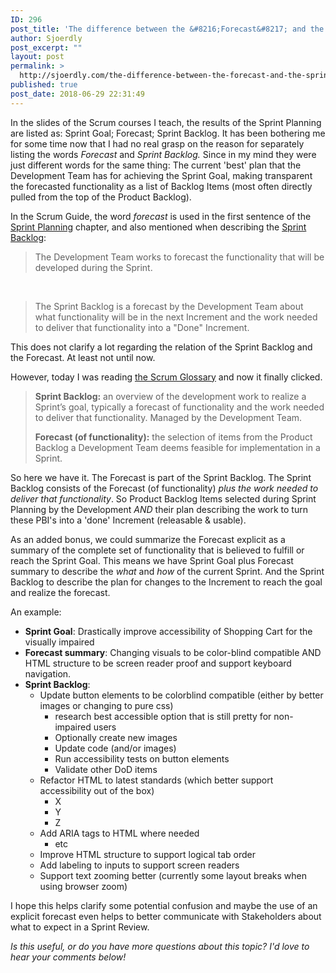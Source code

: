 ```yaml
---
ID: 296
post_title: 'The difference between the &#8216;Forecast&#8217; and the &#8216;Sprint Backlog&#8217; as a result of Sprint Planning in Scrum'
author: Sjoerdly
post_excerpt: ""
layout: post
permalink: >
  http://sjoerdly.com/the-difference-between-the-forecast-and-the-sprint-backlog-as-a-result-of-sprint-planning-in-scrum/
published: true
post_date: 2018-06-29 22:31:49
---
```

In the slides of the Scrum courses I teach, the results of the Sprint Planning are listed as: Sprint Goal; Forecast; Sprint Backlog. It has been bothering me for some time now that I had no real grasp on the reason for separately listing the words <em>Forecast </em>and <em>Sprint Backlog. </em>Since in my mind they were just different words for the same thing: The current 'best' plan that the Development Team has for achieving the Sprint Goal, making transparent the forecasted functionality as a list of Backlog Items (most often directly pulled from the top of the Product Backlog).

In the Scrum Guide, the word <em>forecast</em> is used in the first sentence of the <a href="http://www.scrumguides.org/scrum-guide.html#events-planning">Sprint Planning</a> chapter, and also mentioned when describing the <a href="http://www.scrumguides.org/scrum-guide.html#artifacts-sprintbacklog">Sprint Backlog</a>:
<blockquote>The Development Team works to forecast the functionality that will be developed during the Sprint.</blockquote>
&nbsp;
<blockquote>The Sprint Backlog is a forecast by the Development Team about what functionality will be in the next Increment and the work needed to deliver that functionality into a "Done" Increment.</blockquote>
This does not clarify a lot regarding the relation of the Sprint Backlog and the Forecast. At least not until now.

However, today I was reading <a href="https://www.scrum.org/resources/scrum-glossary">the Scrum Glossary</a> and now it finally clicked.
<blockquote><strong>Sprint Backlog:</strong> an overview of the development work to realize a Sprint’s goal, typically a forecast of functionality and the work needed to deliver that functionality. Managed by the Development Team.

<strong>Forecast (of functionality):</strong> the selection of items from the Product Backlog a Development Team deems feasible for implementation in a Sprint.</blockquote>
So here we have it. The Forecast is part of the Sprint Backlog. The Sprint Backlog consists of the Forecast (of functionality) <em>plus the work needed to deliver that functionality</em>. So Product Backlog Items selected during Sprint Planning by the Development <em>AND</em> their plan describing the work to turn these PBI's into a 'done' Increment (releasable &amp; usable).

As an added bonus, we could summarize the Forecast explicit as a summary of the complete set of functionality that is believed to fulfill or reach the Sprint Goal. This means we have Sprint Goal plus Forecast summary to describe the <em>what</em> and <em>how</em> of the current Sprint. And the Sprint Backlog to describe the plan for changes to the Increment to reach the goal and realize the forecast.

An example:
<ul>
 	<li><strong>Sprint Goal</strong>: Drastically improve accessibility of Shopping Cart for the visually impaired</li>
 	<li><strong>Forecast summary</strong>: Changing visuals to be color-blind compatible AND HTML structure to be screen reader proof and support keyboard  navigation.</li>
 	<li><strong>Sprint Backlog</strong>:
<ul>
 	<li>Update button elements to be colorblind compatible (either by better images or changing to pure css)
<ul>
 	<li>research best accessible option that is still pretty for non-impaired users</li>
 	<li>Optionally create new images</li>
 	<li>Update code (and/or images)</li>
 	<li>Run accessibility tests on button elements</li>
 	<li>Validate other DoD items</li>
</ul>
</li>
 	<li>Refactor HTML to latest standards (which better support accessibility out of the box)
<ul>
 	<li>X</li>
 	<li>Y</li>
 	<li>Z</li>
</ul>
</li>
 	<li>Add ARIA tags to HTML where needed
<ul>
 	<li>etc</li>
</ul>
</li>
 	<li>Improve HTML structure to support logical tab order</li>
 	<li>Add labeling to inputs to support screen readers</li>
 	<li>Support text zooming better (currently some layout breaks when using browser zoom)</li>
</ul>
</li>
</ul>
I hope this helps clarify some potential confusion and maybe the use of an explicit forecast even helps to better communicate with Stakeholders about what to expect in a Sprint Review.

<em>Is this useful, or do you have more questions about this topic? I'd love to hear your comments below!</em>